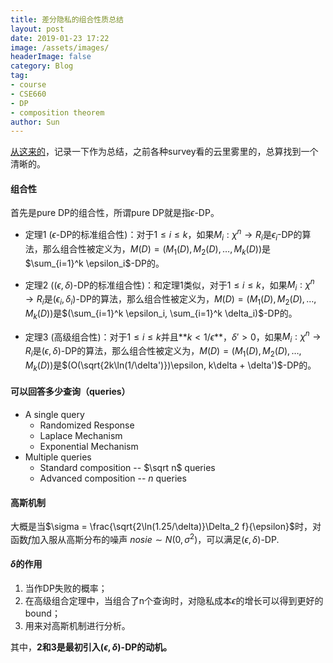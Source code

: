 ```yaml
---
title: 差分隐私的组合性质总结
layout: post
date: 2019-01-23 17:22
image: /assets/images/
headerImage: false
category: Blog
tag:
- course
- CSE660
- DP
- composition theorem
author: Sun
---
```


[从这来的](https://www.acsu.buffalo.edu/~gaboardi/teaching/cse660-Fall17/CSE660-18.pdf)，记录一下作为总结，之前各种survey看的云里雾里的，总算找到一个清晰的。

<!--more-->

#### 组合性

首先是pure DP的组合性，所谓pure DP就是指$\epsilon$-DP。

- 定理1 ($\epsilon$-DP的标准组合性)：对于$1\leq i \leq k$，如果$M_i: \chi^n \rightarrow R_i$是$\epsilon_i$-DP的算法，那么组合性被定义为，$M(D) = (M_1(D), M_2(D), \dots, M_k(D))$是$\sum_{i=1}^k \epsilon_i$-DP的。

  

- 定理2 ($(\epsilon,\delta)$-DP的标准组合性)：和定理1类似，对于$1\leq i \leq k$，如果$M_i: \chi^n \rightarrow R_i$是$(\epsilon_i, \delta_i)$-DP的算法，那么组合性被定义为，$M(D) = (M_1(D), M_2(D), \dots, M_k(D))$是$(\sum_{i=1}^k \epsilon_i, \sum_{i=1}^k \delta_i)$-DP的。

  

- 定理3 (高级组合性)：对于$1\leq i \leq k$并且**$k < 1/\epsilon$**，$\delta'>0$，如果$M_i: \chi^n \rightarrow R_i$是$(\epsilon, \delta)$-DP的算法，那么组合性被定义为，$M(D) = (M_1(D), M_2(D), \dots, M_k(D))$是$(O(\sqrt{2k\ln(1/\delta')})\epsilon, k\delta + \delta')$-DP的。

#### 可以回答多少查询（queries）

* A single query
  * Randomized Response
  * Laplace Mechanism
  * Exponential Mechanism
* Multiple queries
  * Standard composition -- $\sqrt n$ queries
  * Advanced composition -- $n$ queries

#### 高斯机制

大概是当$\sigma = \frac{\sqrt{2\ln(1.25/\delta)}\Delta_2 f}{\epsilon}$时，对函数$f$加入服从高斯分布的噪声 $nosie \sim N(0, \sigma^2)$，可以满足$(\epsilon, \delta)$-DP.

#### $\delta$的作用

1. 当作DP失败的概率；
2. 在高级组合定理中，当组合了n个查询时，对隐私成本$\epsilon$的增长可以得到更好的bound；
3. 用来对高斯机制进行分析。

其中，**2和3是最初引入$(\epsilon, \delta)$-DP的动机。**

